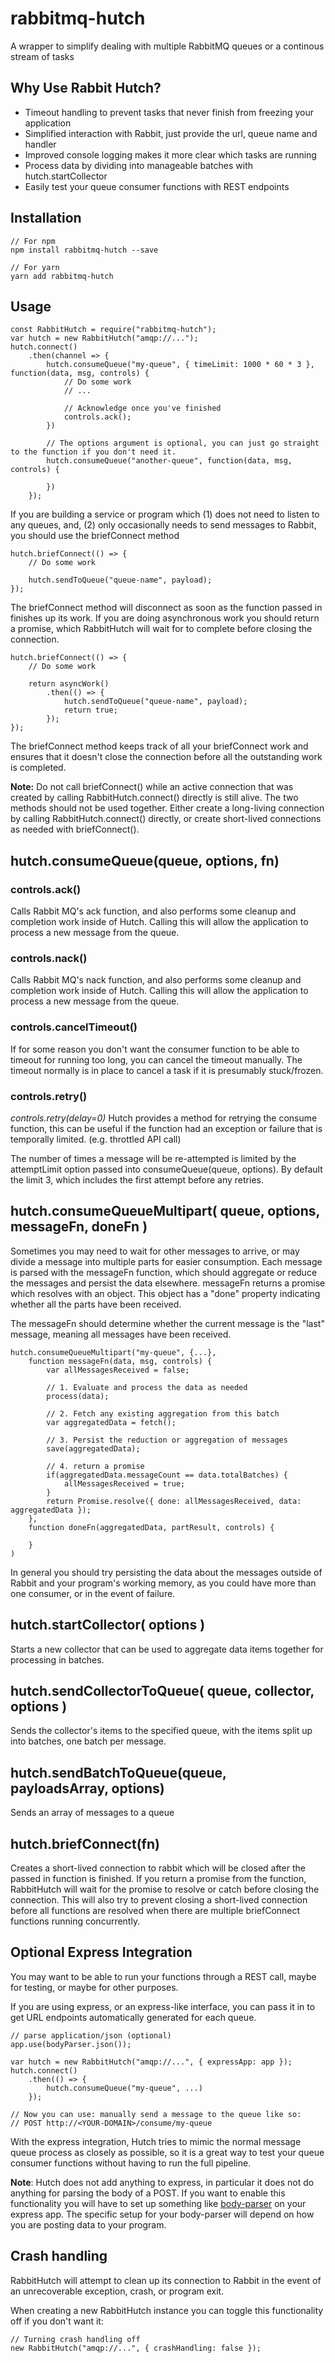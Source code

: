 # rabbitmq-hutch
A wrapper to simplify dealing with multiple RabbitMQ queues or a continous stream of tasks

## Why Use Rabbit Hutch?

- Timeout handling to prevent tasks that never finish from freezing your application
- Simplified interaction with Rabbit, just provide the url, queue name and handler
- Improved console logging makes it more clear which tasks are running
- Process data by dividing into manageable batches with hutch.startCollector
- Easily test your queue consumer functions with REST endpoints

## Installation

    // For npm
    npm install rabbitmq-hutch --save

    // For yarn
    yarn add rabbitmq-hutch

## Usage

    const RabbitHutch = require("rabbitmq-hutch");
    var hutch = new RabbitHutch("amqp://...");
    hutch.connect()
        .then(channel => {
            hutch.consumeQueue("my-queue", { timeLimit: 1000 * 60 * 3 }, function(data, msg, controls) {
                // Do some work
                // ...

                // Acknowledge once you've finished
                controls.ack();
            })

            // The options argument is optional, you can just go straight to the function if you don't need it.
            hutch.consumeQueue("another-queue", function(data, msg, controls) {

            })
        });

If you are building a service or program which (1) does not need to listen to any queues, and, (2) only occasionally needs to send messages to Rabbit, you should use the briefConnect method

    hutch.briefConnect(() => {
        // Do some work

        hutch.sendToQueue("queue-name", payload);
    });

The briefConnect method will disconnect as soon as the function passed in finishes up its work. If you are doing asynchronous work you should return a promise, which RabbitHutch will wait for to complete before closing the connection.

    hutch.briefConnect(() => {
        // Do some work

        return asyncWork()
            .then(() => {
                hutch.sendToQueue("queue-name", payload);
                return true;
            });
    });

The briefConnect method keeps track of all your briefConnect work and ensures that it doesn't close the connection before all the outstanding work is completed.

**Note:** Do not call briefConnect() while an active connection that was created by calling RabbitHutch.connect() directly is still alive. The two methods should not be used together. Either create a long-living connection by calling RabbitHutch.connect() directly, or create short-lived connections as needed with briefConnect().

## hutch.consumeQueue(queue, options, fn)

### controls.ack()
Calls Rabbit MQ's ack function, and also performs some cleanup and completion work inside of Hutch. Calling this will allow the application to process a new message from the queue.

### controls.nack()
Calls Rabbit MQ's nack function, and also performs some cleanup and completion work inside of Hutch. Calling this will allow the application to process a new message from the queue.

### controls.cancelTimeout()
If for some reason you don't want the consumer function to be able to timeout for running too long, you can cancel the timeout manually. The timeout normally is in place to cancel a task if it is presumably stuck/frozen.

### controls.retry()
*controls.retry(delay=0)*
Hutch provides a method for retrying the consume function, this can be useful if the function had an exception or failure that is temporally limited. (e.g. throttled API call)

The number of times a message will be re-attempted is limited by the attemptLimit option passed into consumeQueue(queue, options). By default the limit 3, which includes the first attempt before any retries.

## hutch.consumeQueueMultipart( queue, options, messageFn, doneFn )
Sometimes you may need to wait for other messages to arrive, or may divide a message into multiple parts for easier consumption. Each message is parsed with the messageFn function, which should aggregate or reduce the messages and persist the data elsewhere. messageFn returns a promise which resolves with an object. This object has a "done" property indicating whether all the parts have been received.

The messageFn should determine whether the current message is the "last" message, meaning all messages have been received. 


    hutch.consumeQueueMultipart("my-queue", {...}, 
        function messageFn(data, msg, controls) {
            var allMessagesReceived = false;

            // 1. Evaluate and process the data as needed
            process(data);

            // 2. Fetch any existing aggregation from this batch
            var aggregatedData = fetch();

            // 3. Persist the reduction or aggregation of messages
            save(aggregatedData);

            // 4. return a promise
            if(aggregatedData.messageCount == data.totalBatches) {
                allMessagesReceived = true;
            }
            return Promise.resolve({ done: allMessagesReceived, data: aggregatedData });
        },
        function doneFn(aggregatedData, partResult, controls) {

        }
    )

In general you should try persisting the data about the messages outside of Rabbit and your program's working memory, as you could have more than one consumer, or in the event of failure.

## hutch.startCollector( options )
Starts a new collector that can be used to aggregate data items together for processing in batches.

## hutch.sendCollectorToQueue( queue, collector, options )
Sends the collector's items to the specified queue, with the items split up into batches, one batch per message.

## hutch.sendBatchToQueue(queue, payloadsArray, options)
Sends an array of messages to a queue


## hutch.briefConnect(fn)
Creates a short-lived connection to rabbit which will be closed after the passed in function is finished. If you return a promise from the function, RabbitHutch will wait for the promise to resolve or catch before closing the connection. This will also try to prevent closing a short-lived connection before all functions are resolved when there are multiple briefConnect functions running concurrently.

## Optional Express Integration
You may want to be able to run your functions through a REST call, maybe for testing, or maybe for other purposes.

If you are using express, or an express-like interface, you can pass it in to get URL endpoints automatically generated for each queue.

    // parse application/json (optional)
    app.use(bodyParser.json());

    var hutch = new RabbitHutch("amqp://...", { expressApp: app });
    hutch.connect()
        .then(() => {
            hutch.consumeQueue("my-queue", ...)
        });

    // Now you can use: manually send a message to the queue like so:
    // POST http://<YOUR-DOMAIN>/consume/my-queue

With the express integration, Hutch tries to mimic the normal message queue process as closely as possible, so it is a great way to test your queue consumer functions without having to run the full pipeline.

**Note**: Hutch does not add anything to express, in particular it does not do anything for parsing the body of a POST. If you want to enable this functionality you will have to set up something like [body-parser](https://github.com/expressjs/body-parser) on your express app. The specific setup for your body-parser will depend on how you are posting data to your program.

## Crash handling
RabbitHutch will attempt to clean up its connection to Rabbit in the event of an unrecoverable exception, crash, or program exit.

When creating a new RabbitHutch instance you can toggle this functionality off if you don't want it:

    // Turning crash handling off
    new RabbitHutch("amqp://...", { crashHandling: false });
